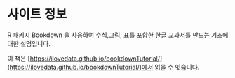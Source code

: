 # 사이트 정보

R 패키지 Bookdown 을 사용하여 수식,그림, 표를 포함한 한글 교과서를 만드는 기초에 대한 설명입니다.

이 책은 [https://ilovedata.github.io/bookdownTutorial/](https://ilovedata.github.io/bookdownTutorial/)에서 읽을 수 잇습니다.
